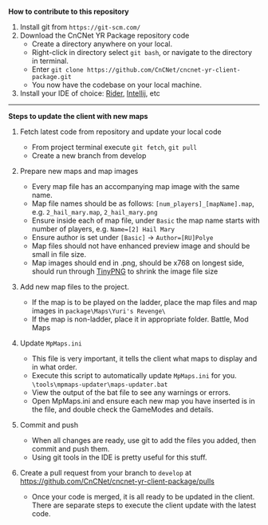 **How to contribute to this repository**
1. Install git from `https://git-scm.com/`
2. Download the  CnCNet YR Package repository code
   - Create a directory anywhere on your local. 
   - Right-click in directory select `git bash`, or navigate to the directory in terminal.
   - Enter `git clone https://github.com/CnCNet/cncnet-yr-client-package.git`
   - You now have the codebase on your local machine.
3. Install your IDE of choice: [Rider](https://www.jetbrains.com/rider/), [Intellij](https://www.jetbrains.com/idea/download/?section=windows), etc


---
**Steps to update the client with new maps**
1. Fetch latest code from repository and update your local code
    - From project terminal execute `git fetch`, `git pull`
    - Create a new branch from develop
    
    
2. Prepare new maps and map images
    - Every map file has an accompanying map image with the same name.
    - Map file names should be as follows: `[num_players]_[mapName].map`, e.g. `2_hail_mary.map`, `2_hail_mary.png`
    - Ensure inside each of map file, under `Basic` the map name starts with number of players, e.g. `Name=[2] Hail Mary`
    - Ensure author is set under `[Basic]` -> `Author=[RU]Polye`
    - Map files should not have enhanced preview image and should be small in file size.
    - Map images should end in .png, should be x768 on longest side, should run through [TinyPNG](https://tinypng.com/) to shrink the image file size

3. Add new map files to the project.  
    - If the map is to be played on the ladder, place the map files and map images in `package\Maps\Yuri's Revenge\`
    - If the map is non-ladder, place it in appropriate folder. Battle, Mod Maps

4. Update `MpMaps.ini`
    - This file is very important, it tells the client what maps to display and in what order.
    - Execute this script to automatically update `MpMaps.ini` for you. `\tools\mpmaps-updater\maps-updater.bat`
    - View the output of the bat file to see any warnings or errors.
    - Open MpMaps.ini and ensure each new map you have inserted is in the file, and double check the GameModes and details.
    
5. Commit and push
    - When all changes are ready, use git to add the files you added, then commit and push them.
    - Using git tools in the IDE is pretty useful for this stuff.
    
6. Create a pull request from your branch to `develop` at https://github.com/CnCNet/cncnet-yr-client-package/pulls
    - Once your code is merged, it is all ready to be updated in the client. There are separate steps to execute the client update with the latest code.